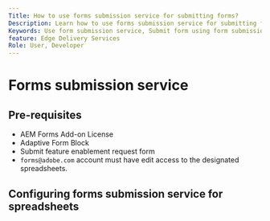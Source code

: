 ```yaml
---
Title: How to use forms submission service for submitting forms?
Description: Learn how to use forms submission service for submitting forms.
Keywords: Use form submission service, Submit form using form submission service 
feature: Edge Delivery Services
Role: User, Developer
---
```


# Forms submission service

<!--   The AEM Forms Submission Service allows you to store form submissions in any spreadsheet, such as OneDrive, SharePoint, or Google Sheets, regardless of whether the spreadsheet is managed by Edge Delivery services, as long as forms@adobe has edit access. -->

## Pre-requisites


* AEM Forms Add-on License
* Adaptive Form Block
* Submit feature enablement request form 
* `forms@adobe.com` account must have edit access to the designated spreadsheets.

## Configuring forms submission service for spreadsheets


